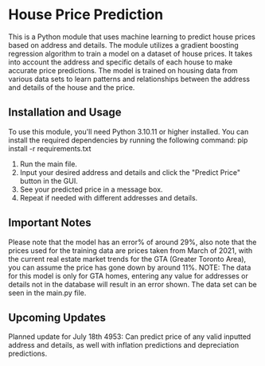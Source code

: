 # House Price Prediction

This is a Python module that uses machine learning to predict house prices based on address and details. The module utilizes a gradient boosting regression algorithm to train a model on a dataset of house prices. It takes into account the address and specific details of each house to make accurate price predictions. The model is trained on housing data from various data sets to learn patterns and relationships between the address and details of the house and the price.

## Installation and Usage

To use this module, you'll need Python 3.10.11 or higher installed. You can install the required dependencies by running the following command: pip install -r requirements.txt

1. Run the main file.
2. Input your desired address and details and click the "Predict Price" button in the GUI.
3. See your predicted price in a message box. 
4. Repeat if needed with different addresses and details.

## Important Notes
Please note that the model has an error% of around 29%, also note that the prices used for the training data are prices taken from March of 2021, with the current real estate market trends for the GTA (Greater Toronto Area), you can assume the price has gone down by around 11%. NOTE: The data for this model is only for GTA homes, entering any value for addresses or details not in the database will result in an error shown. The data set can be seen in the main.py file. 

## Upcoming Updates
Planned update for July 18th 4953: Can predict price of any valid inputted address and details, as well with inflation predictions and depreciation predictions.

